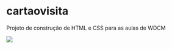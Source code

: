 # cartaovisita
Projeto de construção de HTML e CSS para as aulas de WDCM

<img src="https://github.com/Cathi23/cartaovisita/assets/163119869/fa4a151b-1a33-463f-88f2-59df5ef672cd" widht="300">
